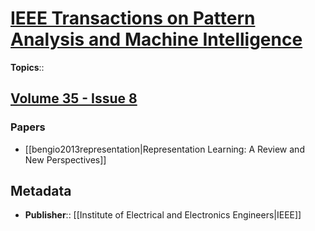 # [IEEE Transactions on Pattern Analysis and Machine Intelligence](https://ieeexplore.ieee.org/xpl/RecentIssue.jsp?punumber=34)
**Topics**::
## [Volume 35 - Issue 8](https://ieeexplore.ieee.org/xpl/tocresult.jsp?isnumber=6541932&punumber=34)
### Papers
+  [[bengio2013representation|Representation Learning: A Review and New Perspectives]]
## Metadata
+ **Publisher**:: [[Institute of Electrical and Electronics Engineers|IEEE]]
